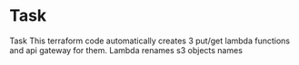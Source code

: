# Task
Task
This terraform code automatically creates 3 put/get lambda functions and api gateway for them.
Lambda renames s3 objects names
